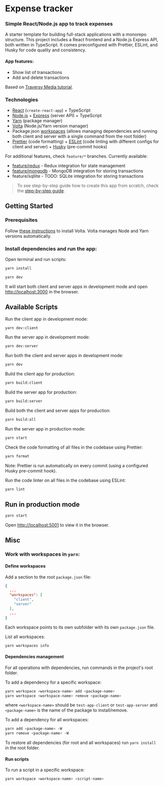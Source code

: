 # Expense tracker

### Simple React/Node.js app to track expenses

A starter template for building full-stack applications with a monorepo structure. This project includes a React frontend and a Node.js Express API, both written in TypeScript. It comes preconfigured with Prettier, ESLint, and Husky for code quality and consistency.

#### App features:

- Show list of transactions
- Add and delete transactions

Based on [Traversy Media tutorial](https://www.youtube.com/watch?v=XuFDcZABiDQ).

### Technologies

- [React](https://create-react-app.dev/docs/getting-started) (`create-react-app`) + TypeScript
- [Node.js](https://nodejs.org/en) + [Express](https://expressjs.com) (server API) + TypeScript
- [Yarn](https://classic.yarnpkg.com/en/docs) (package manager)
- [Volta](https://docs.volta.sh/guide/) (Node.js/Yarn version manager)
- Package.json [workspaces](https://classic.yarnpkg.com/lang/en/docs/workspaces/) (allows managing dependencies and running both client and server with a single command from the root folder)
- [Prettier](https://prettier.io/docs/en/install.html) (code formatting) + [ESLint](https://eslint.org/docs/latest/use/getting-started) (code linting with different configs for client and server) + [Husky](https://github.com/typicode/husky) (pre-commit hooks)

For additional features, check `feature/*` branches. Currently available:

- [feature/redux](https://github.com/trofimchuk-t/nodejs-monorepo-template/tree/feature/redux) - Redux integration for state management
- [feature/mongodb](https://github.com/trofimchuk-t/nodejs-monorepo-template/tree/feature/mongodb) - MongoDB integration for storing transactions
- feature/sqllite - TODO: SQLite integration for storing transactions

> To see step-by-step guide how to create this app from scratch, check the [step-by-step guide](Guide.md).

## Getting Started

### Prerequisites

Follow [these instructions](https://docs.volta.sh/guide/getting-started) to install Volta. Volta manages Node and Yarn versions automatically.

### Install dependencies and run the app:

Open terminal and run scripts:

```bash
yarn install
```

```bash
yarn dev
```

It will start both client and server apps in development mode and open [http://localhost:3000](http://localhost:3000) in the browser.

## Available Scripts

Run the client app in development mode:

```bash
yarn dev:client
```

Run the server app in development mode:

```bash
yarn dev:server
```

Run both the client and server apps in development mode:

```bash
yarn dev
```

Build the client app for production:

```bash
yarn build:client
```

Build the server app for production:

```bash
yarn build:server
```

Build both the client and server apps for production:

```bash
yarn build:all
```

Run the server app in production mode:

```bash
yarn start
```

Check the code formatting of all files in the codebase using Prettier:

```bash
yarn format
```

Note: Prettier is run automatically on every commit (using a configured Husky pre-commit hook).

Run the code linter on all files in the codebase using ESLint:

```bash
yarn lint
```

## Run in production mode

```bash
yarn start
```

Open [http://localhost:5001](http://localhost:5001) to view it in the browser.

## Misc

### Work with workspaces in `yarn`:

#### Define workspaces

Add a section to the root `package.json` file:

```json
{
  ...
  "workspaces": [
    "client",
    "server"
  ],
  ...
}
```

Each workspace points to its own subfolder with its own `package.json` file.

List all workspaces:

```bash
yarn workspaces info
```

#### Dependencies management

For all operations with dependencies, run commands in the project's root folder.

To add a dependency for a specific workspace:

```bash
yarn workspace <workspace-name> add <package-name>
yarn workspace <workspace-name> remove <package-name>
```

where `<workspace-name>` should be `test-app-client` or `test-app-server` and `<package-name>` is the name of the package to install/remove.

To add a dependency for all workspaces:

```bash
yarn add <package-name> -W
yarn remove <package-name> -W
```

To restore all dependencies (for root and all workspaces) run `yarn install` in the root folder.

#### Run scripts

To run a script in a specific workspace:

```bash
yarn workspace <workspace-name> <script-name>
```
